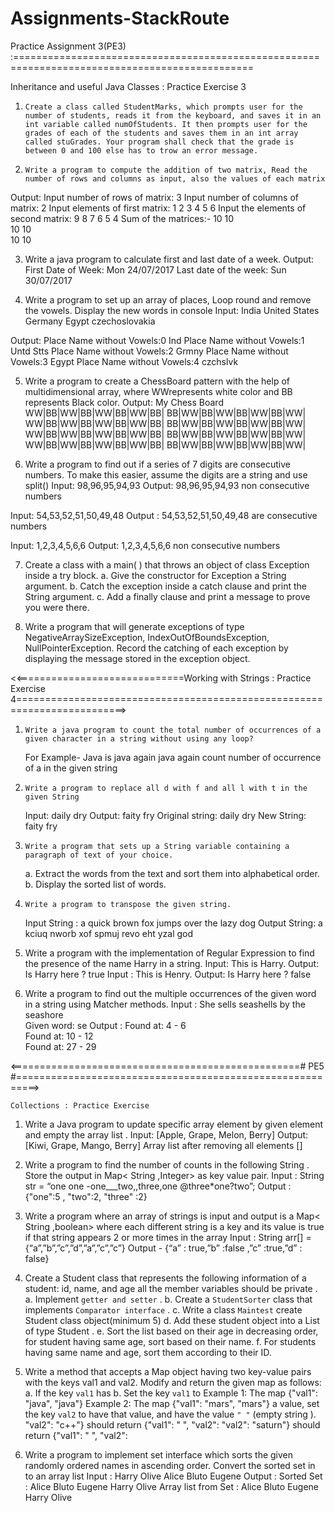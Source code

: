 # Assignments-StackRoute

Practice Assignment 3(PE3) :===============================================================================================

Inheritance and useful Java Classes : Practice Exercise 3
1.     Create a class called StudentMarks, which prompts user for the number of students, reads it from the keyboard, and saves it in an int variable called numOfStudents. It then prompts user for the grades of each of the students and saves them in an int array called stuGrades. Your program shall check that the grade is between 0 and 100 else has to trow an error message.
2.     Write a program to compute the addition of two matrix, Read the number of rows and columns as input, also the values of each matrix
  Output:
  Input number of rows of matrix: 3
  Input number of columns of matrix: 2
  Input elements of first matrix: 1 2 3 4 5 6
  Input the elements of second matrix: 9 8 7 6 5 4
  Sum of the matrices:-
                     10        10      
                     10        10      
                     10        10

3. Write a java program to calculate first and last date of a week.
  Output:
  First Date of Week:             Mon 24/07/2017
  Last date of the week:          Sun 30/07/2017

4. Write a program to set up an array of places, Loop round and remove the vowels. Display the new words in console
 Input:
    India
    United States
    Germany
     Egypt
     czechoslovakia

Output:
    Place Name without Vowels:0 Ind
    Place Name without Vowels:1 Untd Stts
    Place Name without Vowels:2 Grmny
    Place Name without Vowels:3 Egypt
    Place Name without Vowels:4 czchslvk

5. Write a program to create a ChessBoard pattern with the help of multidimensional array, where WWrepresents white color and BB represents Black color.
 Output:
 My Chess Board
      WW|BB|WW|BB|WW|BB|WW|BB|
      BB|WW|BB|WW|BB|WW|BB|WW|
      WW|BB|WW|BB|WW|BB|WW|BB|
      BB|WW|BB|WW|BB|WW|BB|WW|
      WW|BB|WW|BB|WW|BB|WW|BB|
      BB|WW|BB|WW|BB|WW|BB|WW|
      WW|BB|WW|BB|WW|BB|WW|BB|
      BB|WW|BB|WW|BB|WW|BB|WW|

6. Write a program to find out if a series of 7 digits are consecutive numbers. To make this easier, assume the digits are a string and use split()
 Input: 98,96,95,94,93
 Output: 98,96,95,94,93 non consecutive numbers
  
 Input: 54,53,52,51,50,49,48
 Output : 54,53,52,51,50,49,48 are consecutive numbers
  
 Input: 1,2,3,4,5,6,6
 Output: 1,2,3,4,5,6,6 non consecutive numbers

7. Create a class with a main( ) that throws an object of class Exception inside a try block.
 a. Give the constructor for Exception a String argument.
 b. Catch the exception inside a catch clause and print the String argument.
 c. Add a finally clause and print a message to prove you were there.

8. Write a program that will generate exceptions of type NegativeArraySizeException, IndexOutOfBoundsException, NullPointerException. Record the catching of each exception by displaying the message stored in the exception object.








<<=============================Working with Strings : Practice Exercise 4=========================================================================>

1.     Write a java program to count the total number of occurrences of a given character in a string without using any loop?
	For Example- Java is java again java again count number of occurrence of a in the given string

2.     Write a program to replace all d with f and all l with t in the given String
	Input: daily dry
	Output: faity fry
	Original string: daily dry
	New String: faity fry

3.     Write a program that sets up a String variable containing a paragraph of text of your choice.
	a. Extract the words from the text and sort them into alphabetical order.   
	b. Display the sorted list of words.

4.     Write a program to transpose the given string.
	 Input String : a quick brown fox jumps over the lazy dog
	 Output String: a  kciuq  nworb  xof  spmuj  revo  eht  yzal  god

5. Write a program with the implementation of Regular Expression to find the presence of the name Harry in a string.
	 Input: This is Harry.
	 Output: Is Harry here ? true
	 Input : This is Henry.
	 Output: Is Harry here ? false

6. Write a program to find out the multiple occurrences of the given word in a string using Matcher methods.
	 Input : She sells seashells by the seashore   
	 Given word: se
	 Output : 
        Found at: 4 - 6         
        Found at: 10 - 12         
        Found at: 27 - 29



<==================================================# PE5 #==========================================================>

	Collections : Practice Exercise

1. Write a Java program to update specific array element by given element and empty the array list .
	Input: [Apple, Grape, Melon, Berry]
	Output: [Kiwi, Grape, Mango, Berry]
	Array list after removing all elements []

2. Write a program to find the number of counts in the following String . Store the output in
	Map< String ,Integer> as key value pair.
	Input : String str = “one one -one___two,,three,one @three*one?two”;
	Output : {"one":5 , "two":2, "three" :2}

3. Write a program where an array of strings is input and output is a Map< String ,boolean> where
	each different string is a key and its value is true if that string appears 2 or more times in the array
	Input : String arr[] = {“a”,”b”,”c”,”d”,”a”,”c”,”c”}
	Output - {“a” : true,”b” :false ,”c” :true,”d” : false}

4. Create a Student class that represents the following information of a student: id, name, and age all
	the member variables should be private .
	a. Implement `getter and setter` .
	b. Create a `StudentSorter` class that implements `Comparator interface` .
	c. Write a class `Maintest` create Student class object(minimum 5)
	d. Add these student object into a List of type Student .
	e. Sort the list based on their age in decreasing order, for student having same
	age, sort based on their name.
	f. For students having same name and age, sort them according to their ID.

5. Write a method that accepts a Map object having two key-value pairs with the keys val1 and val2.
	Modify and return the given map as follows:
		a. If the key `val1` has
		b. Set the key `val1` to
	Example 1:
		The map {"val1": "java",
		"java"}
	Example 2:
		The map {"val1": "mars",
		"mars"}
		a value, set the key `val2` to have that value, and
		have the value `" "` (empty string ).
		"val2": "c++"} should return {"val1": " ", "val2":
		"val2": "saturn"}
		should return {"val1": " ", "val2":

6. Write a program to implement set interface which sorts the given randomly ordered names in
	ascending order. Convert the sorted set in to an array list
	Input : Harry Olive Alice Bluto Eugene
	Output :
	Sorted Set : Alice Bluto Eugene Harry Olive
	Array list from Set : Alice Bluto Eugene Harry Olive
	
